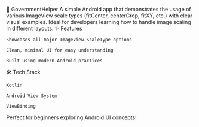 📱 GovernmentHelper
A simple Android app that demonstrates the usage of various ImageView scale types (fitCenter, centerCrop, fitXY, etc.) with clear visual examples. Ideal for developers learning how to handle image scaling in different layouts.
✨ Features

    Showcases all major ImageView.ScaleType options

    Clean, minimal UI for easy understanding

    Built using modern Android practices

🛠️ Tech Stack

    Kotlin

    Android View System

    ViewBinding

Perfect for beginners exploring Android UI concepts!
